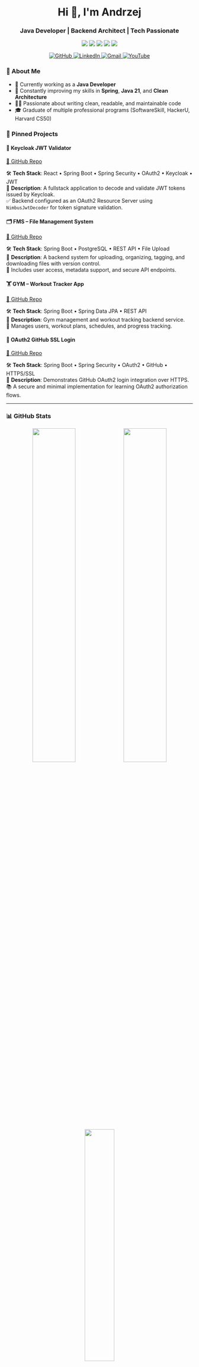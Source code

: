 <h1 align="center">Hi 👋, I'm Andrzej</h1>
<h3 align="center">Java Developer | Backend Architect | Tech Passionate</h3>

<p align="center">
  <img src="https://img.shields.io/badge/Java-ED8B00?style=flat-square&logo=java&logoColor=white"/>
  <img src="https://img.shields.io/badge/Spring Boot-6DB33F?style=flat-square&logo=springboot&logoColor=white"/>
  <img src="https://img.shields.io/badge/PostgreSQL-4169E1?style=flat-square&logo=postgresql&logoColor=white"/>
  <img src="https://img.shields.io/badge/React-61DAFB?style=flat-square&logo=react&logoColor=black"/>
  <img src="https://img.shields.io/badge/Keycloak-0071C1?style=flat-square&logo=keycloak&logoColor=white"/>
</p>

<p align="center">
  <a href="https://github.com/AndrzejSzelag?tab=repositories">
    <img alt="GitHub" src="https://img.shields.io/badge/GitHub-181717?style=for-the-badge&logo=github&logoColor=white" />
  </a>
  <a href="https://www.linkedin.com/in/andrzejszelag/">
    <img alt="LinkedIn" src="https://img.shields.io/badge/LinkedIn-0077B5?style=for-the-badge&logo=linkedin&logoColor=white" />
  </a>
  <a href="mailto:szelagandrzej@gmail.com">
    <img alt="Gmail" src="https://img.shields.io/badge/Gmail-D14836?style=for-the-badge&logo=gmail&logoColor=white" />
  </a>
  <a href="https://www.youtube.com/@andrzej-szelag/videos">
    <img alt="YouTube" src="https://img.shields.io/badge/YouTube-FF0000?style=for-the-badge&logo=youtube&logoColor=white" />
  </a>
</p>


### 🧠 About Me
- 🔭 Currently working as a **Java Developer**
- 🌱 Constantly improving my skills in **Spring**, **Java 21**, and **Clean Architecture**
- 👨‍💻 Passionate about writing clean, readable, and maintainable code
- 🎓 Graduate of multiple professional programs (SoftwareSkill, HackerU, Harvard CS50)


### 📌 Pinned Projects

#### 🔐 **Keycloak JWT Validator**
[🔗 GitHub Repo](https://github.com/AndrzejSzelag/keycloak-jwt-validator-springboot-react)

🛠️ **Tech Stack**: React • Spring Boot • Spring Security • OAuth2 • Keycloak • JWT  
📄 **Description**: A fullstack application to decode and validate JWT tokens issued by Keycloak.  
✅ Backend configured as an OAuth2 Resource Server using `NimbusJwtDecoder` for token signature validation.


#### 🗂️ **FMS – File Management System**
[🔗 GitHub Repo](https://github.com/AndrzejSzelag/fms-file-management-system)

🛠️ **Tech Stack**: Spring Boot • PostgreSQL • REST API • File Upload  
📄 **Description**: A backend system for uploading, organizing, tagging, and downloading files with version control.  
🔐 Includes user access, metadata support, and secure API endpoints.


#### 🏋️ **GYM – Workout Tracker App**
[🔗 GitHub Repo](https://github.com/AndrzejSzelag/gym-training-app)

🛠️ **Tech Stack**: Spring Boot • Spring Data JPA • REST API  
📄 **Description**: Gym management and workout tracking backend service.  
👥 Manages users, workout plans, schedules, and progress tracking.


#### 🔐 **OAuth2 GitHub SSL Login**
[🔗 GitHub Repo](https://github.com/AndrzejSzelag/oauth2githubssl)

🛠️ **Tech Stack**: Spring Boot • Spring Security • OAuth2 • GitHub • HTTPS/SSL  
📄 **Description**: Demonstrates GitHub OAuth2 login integration over HTTPS.  
📚 A secure and minimal implementation for learning OAuth2 authorization flows.

---

### 📊 GitHub Stats

<p align="center">
  <img src="https://github-readme-stats.vercel.app/api?username=AndrzejSzelag&show_icons=true&theme=radical" width="48%" />
  <img src="https://github-readme-streak-stats.herokuapp.com/?user=AndrzejSzelag&theme=radical" width="48%" />
</p>

<p align="center">
  <img src="https://github-readme-stats.vercel.app/api/top-langs/?username=AndrzejSzelag&layout=compact&theme=radical" width="40%" />
</p>
